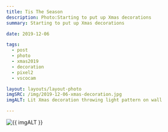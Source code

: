 ```yaml
---
title: Tis The Season
description: Photo:Starting to put up Xmas decorations
summary: Starting to put up Xmas decorations

date: 2019-12-06

tags:
  - post
  - photo
  - xmas2019
  - decoration
  - pixel2
  - vscocam

layout: layouts/layout-photo
imgSRC: /img/2019-12-06-xmas-decoration.jpg
imgALT: Lit Xmas decoration throwing light pattern on wall

---
```

<p><img class="u-photo img-polaroid" src="{{ imgSRC }}" alt="{{ imgALT }}"></p>